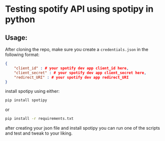 # Testing spotify API using spotipy in python


## Usage: 

After cloning the repo, make sure you create a  ```credentials.json``` in the following format:

```json
{
    "client_id" : # your spotify dev app client_id here,
    "client_secret" : # your spotify dev app client_secret here,
    "redirect_URI" : # your spotify dev app redirect_URI
}
```
install spotipy using either:
 ```bash 
 pip install spotipy
 ```
 or
```bash
pip install -r requirements.txt
```

after creating your json file and install spotipy you can run one of the scripts and test and tweak to your liking.
